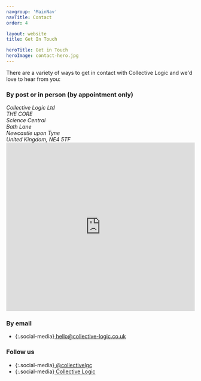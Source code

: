 ```yaml
---
navgroup: 'MainNav'
navTitle: Contact
order: 4

layout: website
title: Get In Touch

heroTitle: Get in Touch
heroImage: contact-hero.jpg
---
```


There are a variety of ways to get in contact with Collective Logic and we'd love to hear from you:

### By post or in person (by appointment only)

<address>
Collective Logic Ltd<br>
THE CORE<br>
Science Central<br>
Bath Lane<br>
Newcastle upon Tyne<br>
United Kingdom, NE4 5TF
</address>

<div id="cl-map"></div>

<iframe src="https://www.google.com/maps/embed?pb=!1m14!1m8!1m3!1d9160.158880758067!2d-1.6234029!3d54.9724026!3m2!1i1024!2i768!4f13.1!3m3!1m2!1s0x0%3A0xe448a2cb6d9116f0!2sThe+Core!5e0!3m2!1sen!2snl!4v1541363686167" width="100%" height="450" frameborder="0" style="border:0" allowfullscreen></iframe>

### By email
- {:.social-media}[<i class="fas fa-envelope"></i> hello@collective-logic.co.uk](mailto:hello@collective-logic.co.uk)

### Follow us
- {:.social-media}[<i class="fab fa-twitter-square"></i> @collectivelgc](https://twitter.com/collectivelgc)
- {:.social-media}[<i class="fab fa-linkedin"></i> Collective Logic](https://www.linkedin.com/company-beta/11159490/)
